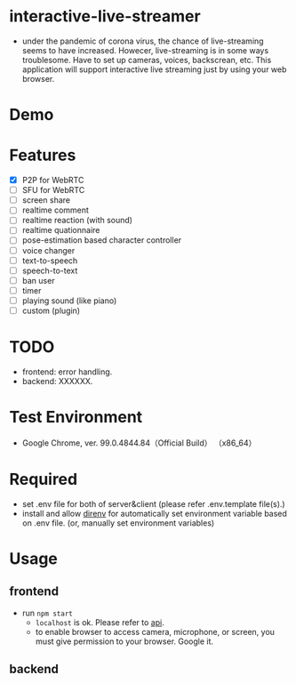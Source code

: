# interactive-live-streamer
- under the pandemic of corona virus, the chance of live-streaming seems to have increased. Howecer, live-streaming is in some ways troublesome. Have to set up cameras, voices, backscrean, etc. This application will support interactive live streaming just by using your web browser.

# Demo

# Features
- [x] P2P for WebRTC
- [ ] SFU for WebRTC
- [ ] screen share
- [ ] realtime comment 
- [ ] realtime reaction (with sound)
- [ ] realtime quationnaire
- [ ] pose-estimation based character controller
- [ ] voice changer
- [ ] text-to-speech
- [ ] speech-to-text
- [ ] ban user 
- [ ] timer
- [ ] playing sound (like piano)
- [ ] custom (plugin)

# TODO
- frontend: error handling.
- backend: XXXXXX. 

# Test Environment
- Google Chrome, ver. 99.0.4844.84（Official Build） （x86_64）

# Required
- set .env file for both of server&client (please refer .env.template file(s).)
- install and allow [direnv](https://github.com/direnv/direnv) for automatically set environment variable based on .env file. (or, manually set environment variables)

# Usage 
## frontend
- run ```npm start``` 
    - ```localhost``` is ok. Please refer to [api](https://developer.mozilla.org/en-US/docs/Web/API/MediaDevices/getUserMedia#privacy_and_security).
    - to enable browser to access camera, microphone, or screen, you must give permission to your browser. Google it.
## backend
    
